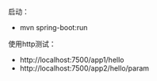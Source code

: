 启动：
- mvn spring-boot:run

使用http测试：
- http://localhost:7500/app1/hello
- http://localhost:7500/app2/hello/param